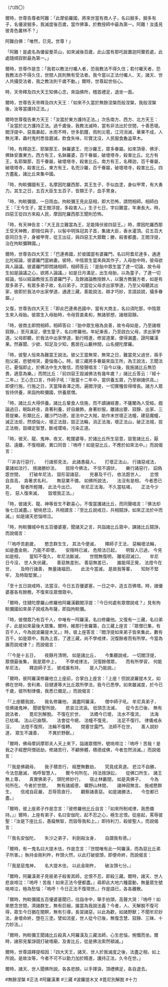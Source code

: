 （六四〇）

爾時，世尊告尊者阿難：「此摩偷羅國，將來世當有商人子，名曰掘多，掘多有子，名優波掘多，我滅度後百歲，當作佛事，於教授師中最為第一。阿難！汝遙見彼青色叢林不？」

阿難白佛：「唯然，已見。世尊！」

「阿難！是處名為優留曼茶山，如來滅後百歲，此山當有那吒跋置迦阿蘭若處，此處隨順寂默最為第一。」

爾時，世尊作是念：「我若以教法付囑人者，恐我教法不得久住；若付囑天者，恐我教法亦不得久住，世間人民則無有受法者。我今當以正法付囑人、天，諸天、世人共攝受法者，我之教法則千歲不動。」爾時，世尊起世俗心。

時，天帝釋及四大天王知佛心念，來詣佛所，稽首禮足，退坐一面。

爾時，世尊告天帝釋及四大天王：「如來不久當於無餘涅槃而般涅槃，我般涅槃後，汝等當護持正法。」

爾時世尊復告東方天王：「汝當於東方護持正法。」次告南方、西方、北方天王：「汝當於北方護持正法。過千歲後，我教法滅時，當有非法出於世間，十善悉壞。閻浮提中，惡風暴起，水雨不時，世多飢饉，雨則災雹，江河消滅，華果不成，人無光澤，蟲村鬼村悉皆磨滅，飲食失味，珍寶沈沒，人民服食麁澁草木。

「時，有釋迦王、耶槃那王、鉢羅婆王、兜沙羅王，眾多眷屬。如來頂骨、佛牙、佛鉢安置東方。西方有王，名鉢羅婆，百千眷屬，破壞塔寺，殺害比丘。北方有王，名耶槃那，百千眷屬，破壞塔寺，殺害比丘。南方有王，名釋迦，百千眷屬，破壞塔寺，殺害比丘。東方有王，名兜沙羅，百千眷屬，破壞塔寺，殺害比丘。四方盡亂，諸比丘來集中國。

「時，拘睒彌國有王，名摩因陀羅西那，其王生子，手似血塗，身似甲冑，有大勇力。其生之日，五百大臣生五百子，皆類王子，血手冑身。

「時，拘睒彌國，一日雨血。拘睒彌王見此惡相，即大恐怖，請問相師。相師白王：『王今生子，當王閻浮提，多殺害人。」生子七日，字曰難當，年漸長大。時，四惡王從四方來殺人民，摩因陀羅西那王聞則恐怖。

「時，有天神告言：『大王且立難當為王，足能降伏彼四惡王。』時，摩因陀羅西那王受天神教，即捨位與子，以髻中明珠冠其子首，集諸大臣，香水灌頂。召五百大臣同日生子，身被甲冑，從王出征，與四惡王大眾戰；勝，殺害都盡，王閻浮提，治在拘睒彌鞞國。」

爾時，世尊告四大天王：「巴連弗國，於彼國當有婆羅門，名曰阿耆尼達多，通達比陀經論，彼婆羅門當納妻。彼時，中陰眾生當來與其作子，入母胎中時，彼母欲與人論議。彼婆羅門即問諸相師，相師答云：『是胎中眾生當了達一切論，故令母生如是論議之心，欲將人論議。』如是日月滿足，出生母胎，以為童子，了達一切經論，恒以經論教授五百婆羅門子，及餘諸論教授餘人，以醫方教醫方者，如是有眾多弟子。有眾多弟子故，名曰弟子。次當從父母求出家學道，乃至父母聽其出家，彼即於我法中出家學道，通達三藏，善能說法，辯才巧妙，言語談說，攝多眷屬。」

又復，世尊告四大天王：「即此巴連弗邑國中，當有大商主，名曰須陀那，中陰眾生來入母胎。彼眾生入母胎時，令母質直柔和，無諸邪想，諸根寂靜。

「時，彼商主即問相師，相師答曰：『胎中眾生極為良善，故令母如是，乃至諸根寂靜。』至月滿足，便生童子，名曰修羅他。年紀漸長，乃至啟白父母，求出家學道。父母即聽，於我法中出家學道，勤行精進，修習道業，便得漏盡，證阿羅漢果。然寡聞、少欲、知足及少知，舊居在山藪林間，山名揵陀摩羅。

「時，彼聖人恒來為難當王說法。彼父王當無常，無常之日，難當見父過世，兩手抱父屍，悲號啼哭，憂惱傷心。時，彼三藏將多眷屬來詣王所，為王說法，王聞法已，憂惱即止，於佛法中生大敬信，而發聲唱言：『自今以後，我施諸比丘無恐畏，適意為樂。』而問比丘：『前四惡王毀滅佛法有幾年歲？』諸比丘答云：『經十二年。』王心念口言，作師子吼：『我當十二年中，當供養五眾，乃至辦諸供具。』即便行施，行施之日，天當降香澤之雨，遍閻浮提，一切實種皆得增長。諸方人眾皆持供養，來詣拘睒彌國，供養眾僧。

「時，諸比丘大得供養。諸比丘輩食人信施，而不讀誦經書，不薩闍為人受經。戲論過日，眠臥終夜，貪著利養，好自嚴飾，身著妙服，離諸出要、寂靜、出家、三菩提樂。形類比丘，離沙門功德，是法中之大賊，助作末世壞正法幢，建惡魔幢，滅正法炬，然煩惱火，壞正法鼓，毀正法輪，消正法海，壞正法山，破正法城，拔正法樹，毀禪定智慧，斷戒瓔珞，污染正道。

「時，彼天、龍、鬼神、夜叉、乾闥婆等，於諸比丘所生惡意，毀訾諸比丘，厭惡、遠離，不復相親，異口同音：『嗚呼！如是惡比丘，不應於如來法中。』而說偈言：

「『非吉行惡行，　　行諸邪見法，
此諸愚癡人，　　打壞正法山，
行諸惡戒法，　　棄諸如法行，
捨諸勝妙法，　　拔除今佛法，
不信不調伏，　　樂行諸惡行，
諂偽誑世間，　　打破牟尼法，
毀形習諸惡，　　兇暴及千行，
依法誑世人，　　忿恨自貢高，
貪著求名利，　　無惡業不備，
如佛所說法，　　法沒有是相，
今者悉已見，　　智者所輕賤，
此法今出已，　　牟尼正法海，
不久當枯竭，　　正法今少在，
惡人復來滅，　　毀壞我正法。』

「時，彼諸天、龍、神等皆生不歡喜心，不復當護諸比丘，而同聲唱言：『佛法却後七日滅盡。』號咷悲泣，共相謂言：『至比丘說戒日，共相鬪諍，如來正法於中而滅。』如是諸天悲惱啼泣。

「時，拘睒彌城中有五百優婆塞，聞諸天之言，共詣諸比丘眾中，諫諸比丘鬪諍，而說偈言：

「『嗚呼苦劇歲，　　愍念群生生，
其法今便滅，　　釋師子王法，
惡輪壞法輪，　　如是盡金剛，
乃能不即壞，　　安隱時已滅，
危險法已起，　　明智人已過，
今見如是相，　　當知不復久，
牟尼法斷滅，　　世間無復明，
離垢寂滅口，　　牟尼日今沒，
世人失伏藏，　　善惡無差別，
善惡無差已，　　誰能得正覺，
法燈今在世，　　及時行諸善，
無量諸福田，　　此法今當滅，
是故我等輩，　　知財不堅牢，
及時取堅實。』

「至十五日說戒時，法當沒，今日五百優婆塞，一日之中，造五百佛塔。時，諸優婆塞各有餘務，不復來往眾僧眾中。

「爾時，住揵陀摩羅山修羅他阿羅漢觀閻浮提：『今日何處有眾僧說戒？』見有拘睒彌國如來弟子說戒為布薩，即詣拘睒彌。

「時，彼僧眾乃有百千人，中唯有一阿羅漢，名曰修羅他。又復有一三藏，名曰弟子，此是如來最後大眾集。爾時，維那行舍羅籌，白三藏上座言：『眾僧已集，有百千人，今為說波羅提木叉。』時，彼上座答言：『閻浮提如來弟子皆來集此，數有百千。如是眾中，我為上首，了達三藏，尚不學戒律，況復餘者而有所學。今當為誰而說戒律？』而說偈言：

「『今是十五日，　　夜靜月清明，
如是諸比丘，　　今集聽說戒，
一切閻浮提，　　眾僧最後集，
我是眾中上，　　不學戒律法，
況復餘僧眾，　　而有所學習，
何能牟尼法，　　釋迦師子王，
彼戒誰有持，　　是人乃能說。』

「爾時，彼阿羅漢修羅他立上座前，合掌白上座言：『上座！但說波羅提木叉，如佛在世時，舍利弗、目揵連等大比丘眾所學法，我今已悉學。如來雖滅度，於今已千歲，彼所制律儀，我悉已備足。』而說偈言：

「『上座聽我說，　　我名修羅他，
漏盡阿羅漢，　　僧中師子吼。
牟尼真弟子，　　信佛諸鬼神，
聞彼聖所說，　　悲哀泣流淚。
低頭念法滅，　　從今去已後，
無有說法者，　　毘尼別解脫。
不復在於世，　　法橋今已壞，
法水不復流，　　法海已枯竭。
法山已崩頹，　　法會從今絕，
法幢不復見，　　法足不復行。
律儀戒永沒，　　法燈不復照，
法輪不復轉，　　閉塞甘露門。
法師不在世，　　善人說妙道，
眾生不識善，　　不異於野獸。』

「爾時，佛母摩訶摩耶夫人天上來下，詣諸眾僧所，號咷啼泣：『嗚呼！苦哉！是我之子經歷阿僧祇劫，修諸苦行，不顧勞體，積德成佛，今者忽然消滅。』而說偈言：

「『我是佛親母，　　我子積苦行，
經歷無數劫，　　究竟成真道。
悲泣不自勝，　　今法忽磨滅，
嗚呼智慧人，　　爾今何所在。
持法捨諍訟，　　從佛口所生，
諸王無上尊，　　真實佛弟子。
頭陀修妙行，　　宿止林藪間，
如是真佛子，　　今為何所在。
今者於世間，　　無有諸威德，
曠野山林間，　　諸神寂無言。
施戒愍群生，　　信戒自莊嚴，
忍辱質直行，　　觀察諸善惡。
如是諸勝法，　　今忽都已盡。』

「爾時，彼上座弟子作是念言：『彼修羅他比丘自言：「如來所制戒律，我悉備持。」』爾時，上座有弟子，名曰安伽陀，起不忍之心，極生忿恨。從座起，罵辱彼聖：『汝是下座比丘，愚癡無智，而毀辱我和上。』即持利刀，殺彼聖人，而說偈言：

「『我名安伽陀，　　失沙之弟子，
利劍殺汝身，　　自謂我有德。』

「爾時，有一鬼名曰大提木佉，作是念言：『世間唯有此一阿羅漢，而為惡比丘弟子所害。』執持金剛利杵，杵頭火然，以此打破彼頭，即便命終，而說偈言：

「『我是惡鬼神，　　名大提木佉，
以此金剛杵，　　破汝頭七分。』

「爾時，阿羅漢弟子見彼弟子殺害其師，忿恨不忍，即殺三藏。爾時，諸天、世人悲哀啼泣：『嗚呼！苦哉！如來正法今便都盡。』尋即此大地六種震動，無量眾生號咷啼泣，極為愁惱：『嗚呼！今日正法不復現世。』作是語已，各各離散。

「爾時，拘睒彌國五百優婆塞聞已，往詣寺中，舉手拍頭，高聲大哭：『嗚呼！如來愍念世間，濟諸群生，無有巨細，誰當為我說法義？今者，人、天解脫不復可得，眾生今日猶在闇瞑，無有引導，長習諸惡，以此為歡，如諸野獸；不聞牟尼妙法，身壞命終，墮在三塗。譬如流星，世人從今已後，無復念慧、寂靜、三昧、十力妙法。』

「爾時，拘睒彌王聞諸比丘殺真人阿羅漢及三藏法師，心生悲惱，惋慨而坐。爾時，諸邪見輩諍競打破塔廟，及害比丘，從是佛法索然頓滅。」

爾時，世尊語釋提桓因：「四大天王，諸天、世人於我滅度之後，法盡之相，如上所說。是故汝等，今者不可不以勤力加於精進，護持正法，久令在世。」

爾時，諸天、世人聞佛所說，各各悲顏，以手揮淚，頂禮佛足，各自退去。




















#無餘涅槃
#正法
#阿羅漢果
#三藏
#波羅提木叉
#毘尼別解脫
#十力
